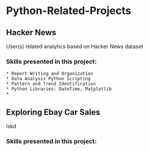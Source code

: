# Python-Related-Projects

## Hacker News
User(s) related analytics based on Hacker News dataset

### Skills presented in this project:
```
* Report Writing and Organization
* Data Analysis Python Scripting
* Pattern and Trend Identification
* Python Libraries: DateTime, Matplotlib 
* 
```
## Exploring Ebay Car Sales
lskd

### Skills presented in this project: 


